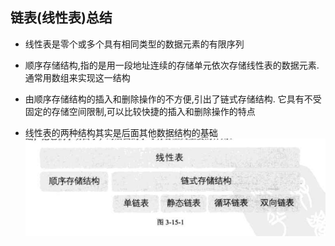 ## 链表(线性表)总结
- 线性表是零个或多个具有相同类型的数据元素的有限序列
- 顺序存储结构,指的是用一段地址连续的存储单元依次存储线性表的数据元素.通常用数组来实现这一结构
- 由顺序存储结构的插入和删除操作的不方便,引出了链式存储结构. 它具有不受固定的存储空间限制,可以比较快捷的插入和删除操作的特点
- 线性表的两种结构其实是后面其他数据结构的基础 
![enter description here][1]


  [1]: ./images/1510215357775.jpg